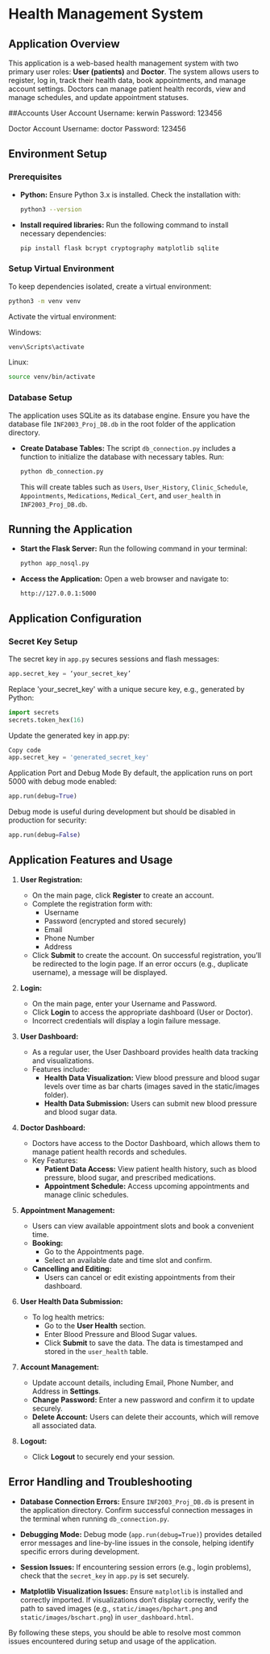 # Health Management System

## Application Overview
This application is a web-based health management system with two primary user roles: **User (patients)** and **Doctor**. The system allows users to register, log in, track their health data, book appointments, and manage account settings. Doctors can manage patient health records, view and manage schedules, and update appointment statuses.

##Accounts
User Account
Username: kerwin
Password: 123456

Doctor Account
Username: doctor
Password: 123456

## Environment Setup

### Prerequisites
- **Python:** Ensure Python 3.x is installed. Check the installation with:
    ```bash
    python3 --version
    ```

- **Install required libraries:** Run the following command to install necessary dependencies:
    ```bash
    pip install flask bcrypt cryptography matplotlib sqlite
    ```

### Setup Virtual Environment
To keep dependencies isolated, create a virtual environment:
```bash
python3 -m venv venv
```
Activate the virtual environment:

Windows:
```bash
venv\Scripts\activate
```

Linux:
```bash
source venv/bin/activate
```

### Database Setup
The application uses SQLite as its database engine. Ensure you have the database file `INF2003_Proj_DB.db` in the root folder of the application directory.

- **Create Database Tables:** The script `db_connection.py` includes a function to initialize the database with necessary tables. Run:
    ```bash
    python db_connection.py
    ```
    This will create tables such as `Users`, `User_History`, `Clinic_Schedule`, `Appointments`, `Medications`, `Medical_Cert`, and `user_health` in `INF2003_Proj_DB.db`.

## Running the Application
- **Start the Flask Server:** Run the following command in your terminal:
    ```bash
    python app_nosql.py
    ```

- **Access the Application:** Open a web browser and navigate to:
    ```
    http://127.0.0.1:5000
    ```

## Application Configuration

### Secret Key Setup
The secret key in `app.py` secures sessions and flash messages:
```python
app.secret_key = ‘your_secret_key’
```

Replace 'your_secret_key' with a unique secure key, e.g., generated by Python:

```python
import secrets
secrets.token_hex(16)
```

Update the generated key in app.py:
```python
Copy code
app.secret_key = 'generated_secret_key'
```

Application Port and Debug Mode
By default, the application runs on port 5000 with debug mode enabled:
```python
app.run(debug=True)
```

Debug mode is useful during development but should be disabled in production for security:
```python
app.run(debug=False)
```

## Application Features and Usage

1. **User Registration:**
   - On the main page, click **Register** to create an account.
   - Complete the registration form with:
     - Username
     - Password (encrypted and stored securely)
     - Email
     - Phone Number
     - Address
   - Click **Submit** to create the account. On successful registration, you’ll be redirected to the login page. If an error occurs (e.g., duplicate username), a message will be displayed.

2. **Login:**
   - On the main page, enter your Username and Password.
   - Click **Login** to access the appropriate dashboard (User or Doctor).
   - Incorrect credentials will display a login failure message.

3. **User Dashboard:**
   - As a regular user, the User Dashboard provides health data tracking and visualizations.
   - Features include:
     - **Health Data Visualization:** View blood pressure and blood sugar levels over time as bar charts (images saved in the static/images folder).
     - **Health Data Submission:** Users can submit new blood pressure and blood sugar data.

4. **Doctor Dashboard:**
   - Doctors have access to the Doctor Dashboard, which allows them to manage patient health records and schedules.
   - Key Features:
     - **Patient Data Access:** View patient health history, such as blood pressure, blood sugar, and prescribed medications.
     - **Appointment Schedule:** Access upcoming appointments and manage clinic schedules.

5. **Appointment Management:**
   - Users can view available appointment slots and book a convenient time.
   - **Booking:**
     - Go to the Appointments page.
     - Select an available date and time slot and confirm.
   - **Cancelling and Editing:**
     - Users can cancel or edit existing appointments from their dashboard.

6. **User Health Data Submission:**
   - To log health metrics:
     - Go to the **User Health** section.
     - Enter Blood Pressure and Blood Sugar values.
     - Click **Submit** to save the data. The data is timestamped and stored in the `user_health` table.

7. **Account Management:**
   - Update account details, including Email, Phone Number, and Address in **Settings**.
   - **Change Password:** Enter a new password and confirm it to update securely.
   - **Delete Account:** Users can delete their accounts, which will remove all associated data.

8. **Logout:**
   - Click **Logout** to securely end your session.

## Error Handling and Troubleshooting

- **Database Connection Errors:**
  Ensure `INF2003_Proj_DB.db` is present in the application directory. Confirm successful connection messages in the terminal when running `db_connection.py`.

- **Debugging Mode:**
  Debug mode (`app.run(debug=True)`) provides detailed error messages and line-by-line issues in the console, helping identify specific errors during development.

- **Session Issues:**
  If encountering session errors (e.g., login problems), check that the `secret_key` in `app.py` is set securely.

- **Matplotlib Visualization Issues:**
  Ensure `matplotlib` is installed and correctly imported. If visualizations don’t display correctly, verify the path to saved images (e.g., `static/images/bpchart.png` and `static/images/bschart.png`) in `user_dashboard.html`.

By following these steps, you should be able to resolve most common issues encountered during setup and usage of the application.


